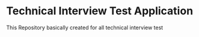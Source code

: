 # Technical Interview Test Application

This Repository basically created for all technical interview test
